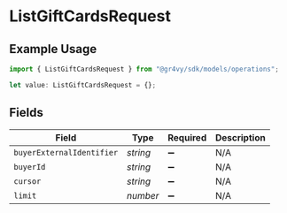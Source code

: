 # ListGiftCardsRequest

## Example Usage

```typescript
import { ListGiftCardsRequest } from "@gr4vy/sdk/models/operations";

let value: ListGiftCardsRequest = {};
```

## Fields

| Field                     | Type                      | Required                  | Description               |
| ------------------------- | ------------------------- | ------------------------- | ------------------------- |
| `buyerExternalIdentifier` | *string*                  | :heavy_minus_sign:        | N/A                       |
| `buyerId`                 | *string*                  | :heavy_minus_sign:        | N/A                       |
| `cursor`                  | *string*                  | :heavy_minus_sign:        | N/A                       |
| `limit`                   | *number*                  | :heavy_minus_sign:        | N/A                       |